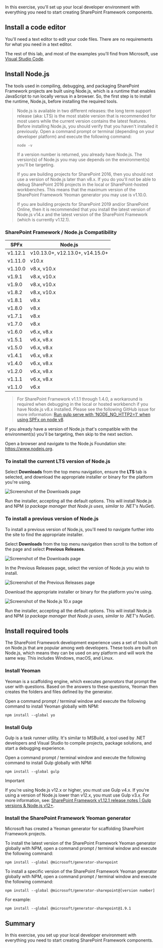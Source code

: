 In this exercise, you'll set up your local developer environment with everything you need to start creating SharePoint Framework components.

## Install a code editor

You'll need a text editor to edit your code files. There are no requirements for what you need in a text editor.

The rest of this lab, and most of the examples you'll find from Microsoft, use [Visual Studio Code](https://code.visualstudio.com/).

## Install Node.js

The tools used in compiling, debugging, and packaging SharePoint Framework projects are built using Node.js, which is a runtime that enables JavaScript to run locally versus in a browser. So, the first step is to install the runtime, Node.js, before installing the required tools.

> Node.js is available in two different releases: the long term support release (aka: LTS) is the most stable version that is recommended for most users while the current version contains the latest features.
> Before installing Node.js, you should verify that you haven't installed it previously. Open a command prompt or terminal (depending on your developer platform) and execute the following command:
>
> ```console
> node -v
> ```
>
> If a version number is returned, you already have Node.js. The version(s) of Node.js you may use depends on the environment(s) you'll be targeting.
>
> If you are building projects for SharePoint 2016, then you should not use a version of Node.js later than v8.x. If you do you'll not be able to debug SharePoint 2016 projects in the local or SharePoint-hosted workbenches. This means that the maximum version of the SharePoint Framework Yeoman generator you may use is v1.10.0.
>
> If you are building projects for SharePoint 2019 and/or SharePoint Online, then it is recommended that you install the latest version of Node.js v14.x and the latest version of the SharePoint Framework (which is currently v1.12.1).

### SharePoint Framework / Node.js Compatibility

| SPFx    | Node.js                         |
| ------- | ------------------------------- |
| v1.12.1 | v10.13.0+, v12.13.0+, v14.15.0+ |
| v1.11.0 | v10.x                           |
| v1.10.0 | v8.x, v10.x                     |
| v1.9.1  | v8.x, v10.x                     |
| v1.9.0  | v8.x, v10.x                     |
| v1.8.2  | v8.x, v10.x                     |
| v1.8.1  | v8.x                            |
| v1.8.0  | v8.x                            |
| v1.7.1  | v8.x                            |
| v1.7.0  | v8.x                            |
| v1.6.0  | v6.x, v8.x                      |
| v1.5.1  | v6.x, v8.x                      |
| v1.5.0  | v6.x, v8.x                      |
| v1.4.1  | v6.x, v8.x                      |
| v1.4.0  | v6.x, v8.x                      |
| v1.2.0  | v6.x, v8.x                      |
| v1.1.1  | v6.x, v8.x                      |
| v1.1.0  | v6.x                            |

> For SharePoint Framework v1.1.1 through 1.4.0, a workaround is required when debugging in the local or hosted workbench if you have Node.js v8.x installed. Please see the following GitHub issue for more information: [Run gulp serve with 'NODE_NO_HTTP2=1' when using SPFx on node v8](https://github.com/SharePoint/sp-dev-docs/issues/1002).

If you already have a version of Node.js that's compatible with the environment(s) you'll be targeting, then skip to the next section.

Open a browser and navigate to the Node.js Foundation site: https://www.nodejs.org.

### To install the current LTS version of Node.js

Select **Downloads** from the top menu navigation, ensure the **LTS** tab is selected, and download the appropriate installer or binary for the platform you're using.

![Screenshot of the Downloads page](../media/05-install-node-01.png)

Run the installer, accepting all the default options. This will install Node.js and NPM (*a package manager that Node.js uses, similar to .NET's NuGet*).

### To install a previous version of Node.js 

To install a previous version of Node.js, you'll need to navigate further into the site to find the appropriate installer.

Select **Downloads** from the top menu navigation then scroll to the bottom of the page and select **Previous Releases**.

![Screenshot of the Downloads page](../media/05-install-node-02.png)

In the Previous Releases page, select the version of Node.js you wish to install.

![Screenshot of the Previous Releases page](../media/05-install-node-03.png)

Download the appropriate installer or binary for the platform you're using.

![Screenshot of the Node.js 10.x page](../media/05-install-node-04.png)

Run the installer, accepting all the default options. This will install Node.js and NPM (*a package manager that Node.js uses, similar to .NET's NuGet*).

## Install required tools

The SharePoint Framework development experience uses a set of tools built on Node.js that are popular among web developers. These tools are built on Node.js, which means they can be used on any platform and will work the same way. This includes Windows, macOS, and Linux.

### Install Yeoman

Yeoman is a scaffolding engine, which executes *generators* that prompt the user with questions. Based on the answers to these questions, Yeoman then creates the folders and files defined by the generator.

Open a command prompt / terminal window and execute the following command to install Yeoman globally with NPM:

```console
npm install --global yo
```

### Install Gulp

Gulp is a task runner utility. It's similar to MSBuild, a tool used by .NET developers and Visual Studio to compile projects, package solutions, and start a debugging experience.

Open a command prompt / terminal window and execute the following command to install Gulp globally with NPM:

```console
npm install --global gulp
```

> [!IMPORTANT]
> If you're using Node.js v12.x or higher, you must use Gulp v4.x. If you're using a version of Node.js lower than v12.x, you must use Gulp v3.x. For more information, see: [SharePoint Framework v1.12.1 release notes | Gulp versions & Node.js v12+](https://docs.microsoft.com/en-us/sharepoint/dev/spfx/release-1.12.1#gulp-versions--nodejs-v12).

### Install the SharePoint Framework Yeoman generator

Microsoft has created a Yeoman generator for scaffolding SharePoint Framework projects.

To install the latest version of the SharePoint Framework Yeoman generator globally with NPM, open a command prompt / terminal window and execute the following command:

```console
npm install --global @microsoft/generator-sharepoint
```

To install a specific version of the SharePoint Framework Yeoman generator globally with NPM, open a command prompt / terminal window and execute the following command:

```console
npm install --global @microsoft/generator-sharepoint@[version number]
```

For example:

```console
npm install --global @microsoft/generator-sharepoint@1.9.1
```

## Summary

In this exercise, you set up your local developer environment with everything you need to start creating SharePoint Framework components.

